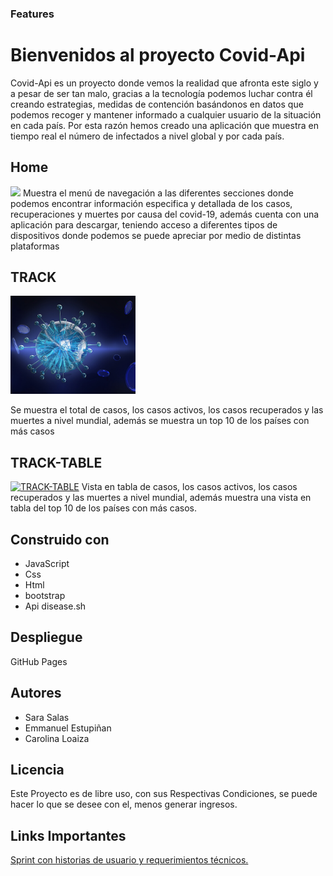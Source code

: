 ### Features

# Bienvenidos al proyecto Covid-Api

Covid-Api es un proyecto donde vemos la realidad que afronta este siglo y a pesar de ser tan malo, gracias a la tecnología podemos luchar contra él creando estrategias, medidas de contención basándonos en datos que podemos recoger y mantener informado a cualquier usuario de la situación en cada país.
Por esta razón hemos creado una aplicación que muestra en tiempo real el número de infectados a nivel global y por cada país.

## Home

![](https://lh3.googleusercontent.com/lO4Atm8ZIuBdxopVSA-H-fQZrNUblRy1ITqou7I10PP6D11zvrjYPtI70C1j8pSU-MCr=s160)
Muestra el menú de navegación a las diferentes secciones donde podemos encontrar información especifica y detallada de los casos, recuperaciones y muertes por causa del covid-19, además cuenta con una aplicación para descargar, teniendo acceso a diferentes tipos de dispositivos donde podemos se puede apreciar por medio de distintas plataformas

## TRACK

<img src="img/blog-1.jpg" alt="blog1-image" width="200px" />

Se muestra el total de casos, los casos activos, los casos recuperados y las muertes a nivel mundial, además se muestra un top 10 de los países con más casos

## TRACK-TABLE

[![TRACK-TABLE](TRACK-TABLE "TRACK-TABLE")](http://github.com/sarisp3260/covid-api/blob/dev/project_img/track-table.png "TRACK-TABLE")
Vista en tabla de casos, los casos activos, los casos recuperados y las muertes a nivel mundial, además muestra una vista en tabla del top 10 de los países con más casos.

## Construido con

- JavaScript
- Css
- Html
- bootstrap
- Api disease.sh

## Despliegue

GitHub Pages

## Autores

- Sara Salas
- Emmanuel Estupiñan
- Carolina Loaiza

## Licencia

Este Proyecto es de libre uso, con sus Respectivas Condiciones, se puede hacer lo que se desee con el, menos generar ingresos.

## Links Importantes

[Sprint con historias de usuario y requerimientos técnicos.](https://sara-salas.atlassian.net/jira/software/projects/DC/boards/2/backlog)
